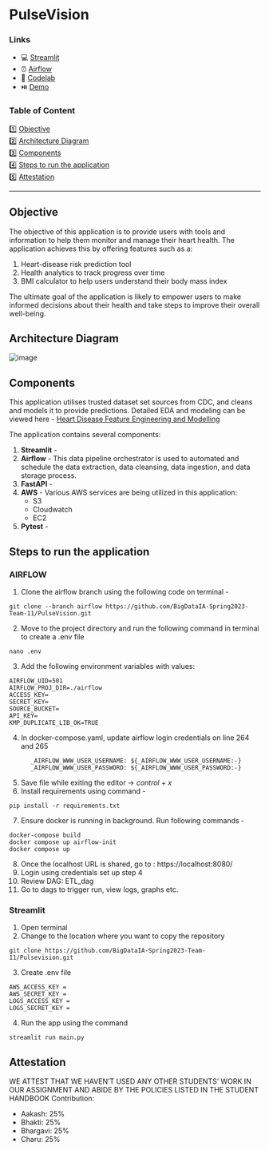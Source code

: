 # PulseVision

### Links
<ul>
<li>💻 <a href="#">Streamlit</a> </li>
<li>⏰ <a href="http://23.21.117.161:8080/home">Airflow</a> </li>
<li>📖 <a href="https://codelabs-preview.appspot.com/?file_id=14YRHzjXPtdIUmMqmMg9HLaYiHnN5_9LNUB0Zvr-s294#0">Codelab </a> </li>
<li> ⏯️  <a href="#">Demo </a> </li>
</ul>



### Table of Content

1️⃣ [Objective](#objective) <br>
2️⃣ [Architecture Diagram](#architecture-diagram) <br>
3️⃣ [Components](#components) <br>
4️⃣ [Steps to run the application](#steps-to-run-the-application) <br>
5️⃣ [Attestation](#attestation) <br>

___


## Objective
The objective of this application is to provide users with tools and information to help them monitor and manage their heart health. The application achieves this by offering features such as a:
1. Heart-disease risk prediction tool
2. Health analytics to track progress over time
3. BMI calculator to help users understand their body mass index

The ultimate goal of the application is likely to empower users to make informed decisions about their health and take steps to improve their overall well-being.

## Architecture Diagram
![image](https://github.com/UKEYBHAKTI002922939/PulseVision-1/blob/main/architecture_Diagram/cloud_architecture.png)


## Components
This application utilises trusted dataset set sources from CDC, and cleans and models it to provide predictions.
Detailed EDA and modeling can be viewed here - [Heart Disease Feature Engineering and Modelling](modeling/Heart_Disease_Feature_Engineering_and_Modeling.ipynb)

The application contains several components:
1. **Streamlit** - 
2. **Airflow** - This data pipeline orchestrator is used to automated and schedule the data extraction, data cleansing, data ingestion, and data storage process.   
3. **FastAPI** - 
4. **AWS** - Various AWS services are being utilized in this application:
    * S3 
    * Cloudwatch
    * EC2
5. **Pytest** - 


## Steps to run the application
### AIRFLOW

1. Clone the airflow branch using the following code on terminal - 
````
git clone --branch airflow https://github.com/BigDataIA-Spring2023-Team-11/PulseVision.git
````
2. Move to the project directory and run the following command in terminal to create a .env file
````
nano .env
````
3. Add the following environment variables with values:
```
AIRFLOW_UID=501
AIRFLOW_PROJ_DIR=./airflow
ACCESS_KEY=
SECRET_KEY=
SOURCE_BUCKET=
API_KEY=
KMP_DUPLICATE_LIB_OK=TRUE
```
4. In docker-compose.yaml, update airflow login credentials on line 264 and 265
```commandline
      _AIRFLOW_WWW_USER_USERNAME: ${_AIRFLOW_WWW_USER_USERNAME:-}
      _AIRFLOW_WWW_USER_PASSWORD: ${_AIRFLOW_WWW_USER_PASSWORD:-}
```
5. Save file while exiting the editor -> *control* + *x*
6. Install requirements using command - 
```commandline
pip install -r requirements.txt
```
7. Ensure docker is running in background. Run following commands - 
```commandline
docker-compose build
docker compose up airflow-init
docker compose up
```
8. Once the localhost URL is shared, go to : https://localhost:8080/
9. Login using credentials set up step 4
10. Review DAG: ETL_dag
11. Go to dags to trigger run, view logs, graphs etc.


### Streamlit
1. Open terminal
2. Change to the location where you want to copy the repository
```commandline
git clone https://github.com/BigDataIA-Spring2023-Team-11/Pulsevision.git
```
3. Create .env file
```commandline
AWS_ACCESS_KEY =
AWS_SECRET_KEY =
LOGS_ACCESS_KEY =
LOGS_SECRET_KEY =
```
4. Run the app using the command
```commandline
streamlit run main.py
```

## Attestation
WE ATTEST THAT WE HAVEN’T USED ANY OTHER STUDENTS’ WORK IN OUR ASSIGNMENT
AND ABIDE BY THE POLICIES LISTED IN THE STUDENT HANDBOOK
Contribution:
<ul>
<li>Aakash: 25%</li>
<li>Bhakti: 25%</li>
<li>Bhargavi: 25%</li>
<li>Charu: 25%</li>
</ul>


